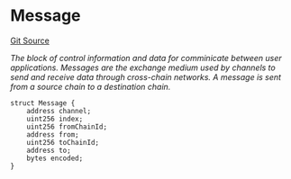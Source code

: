 # Message
[Git Source](https://github.com/darwinia-network/ORMP/blob/bc92759f925cb7b2b882f5ab3b1cf34d66098e41/src/Common.sol)

*The block of control information and data for comminicate
between user applications. Messages are the exchange medium
used by channels to send and receive data through cross-chain networks.
A message is sent from a source chain to a destination chain.*


```solidity
struct Message {
    address channel;
    uint256 index;
    uint256 fromChainId;
    address from;
    uint256 toChainId;
    address to;
    bytes encoded;
}
```

